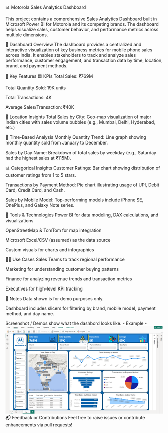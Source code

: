 📊 Motorola Sales Analytics Dashboard

This project contains a comprehensive Sales Analytics Dashboard built in Microsoft Power BI for Motorola and its competing brands. The dashboard helps visualize sales, customer behavior, and performance metrics across multiple dimensions.

📌 Dashboard Overview
The dashboard provides a centralized and interactive visualization of key business metrics for mobile phone sales across India. It enables stakeholders to track and analyze sales performance, customer engagement, and transaction data by time, location, brand, and payment methods.

🧩 Key Features
🟦 KPIs
Total Sales: ₹769M 

Total Quantity Sold: 19K units

Total Transactions: 4K

Average Sales/Transaction: ₹40K

📍 Location Insights
Total Sales by City: Geo-map visualization of major Indian cities with sales volume bubbles (e.g., Mumbai, Delhi, Hyderabad, etc.)

📆 Time-Based Analysis
Monthly Quantity Trend: Line graph showing monthly quantity sold from January to December.

Sales by Day Name: Breakdown of total sales by weekday (e.g., Saturday had the highest sales at ₹115M).

📊 Categorical Insights
Customer Ratings: Bar chart showing distribution of customer ratings from 1 to 5 stars.

Transactions by Payment Method: Pie chart illustrating usage of UPI, Debit Card, Credit Card, and Cash.

Sales by Mobile Model: Top-performing models include iPhone SE, OnePlus, and Galaxy Note series.


🧰 Tools & Technologies
Power BI for data modeling, DAX calculations, and visualizations

OpenStreetMap & TomTom for map integration

Microsoft Excel/CSV (assumed) as the data source

Custom visuals for charts and infographics

🧑‍💼 Use Cases
Sales Teams to track regional performance

Marketing for understanding customer buying patterns

Finance for analyzing revenue trends and transaction metrics

Executives for high-level KPI tracking


📝 Notes
Data shown is for demo purposes only.

Dashboard includes slicers for filtering by brand, mobile model, payment method, and day name.

Screenshot / Demos
show what the dashbord  looks like. - 
Example - ![Dashboard Preview](https://github.com/arpitsingh1181/Mobile-sales-Dashboard/blob/main/Screenshot%202025-07-15%20103220.png)
📬 Feedback or Contributions
Feel free to raise issues or contribute enhancements via pull requests!
